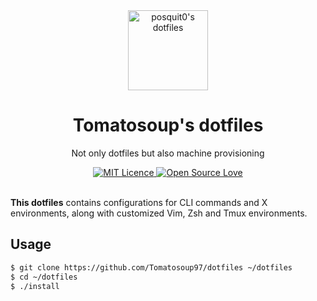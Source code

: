 <div align="center">
  <a href="https://github.com/posquit0/dotfiles" title="Identif.js">
    <img alt="posquit0's dotfiles" src="https://raw.githubusercontent.com/posquit0/dotfiles/master/icon.png" width="128px" />
  </a>
  <br />
  <h1>Tomatosoup's dotfiles</h1>
</div>

<p align="center">
  Not only dotfiles but also machine provisioning
</p>

<div align="center">
  <a href="https://opensource.org/licenses/mit-license.php">
    <img alt="MIT Licence" src="https://badges.frapsoft.com/os/mit/mit.svg?v=103" />
  </a>
  <a href="https://github.com/ellerbrock/open-source-badge/">
    <img alt="Open Source Love" src="https://badges.frapsoft.com/os/v1/open-source.svg?v=103" />
  </a>
</div>

<br />

**This dotfiles** contains configurations for CLI commands and X environments, along with customized Vim, Zsh and Tmux environments.

## Usage

```bash
$ git clone https://github.com/Tomatosoup97/dotfiles ~/dotfiles
$ cd ~/dotfiles
$ ./install
```
